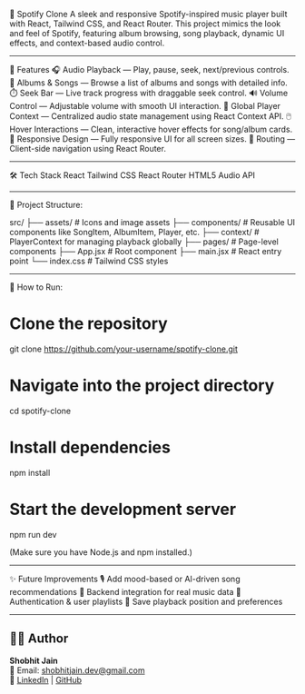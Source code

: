 🎵 Spotify Clone
A sleek and responsive Spotify-inspired music player built with React, Tailwind CSS, and React Router. This project mimics the look and feel of Spotify, featuring album browsing, song playback, dynamic UI effects, and context-based audio control.

---------------

🚀 Features
🎧 Audio Playback — Play, pause, seek, next/previous controls.
📀 Albums & Songs — Browse a list of albums and songs with detailed info.
⏱️ Seek Bar — Live track progress with draggable seek control.
🔊 Volume Control — Adjustable volume with smooth UI interaction.
🧠 Global Player Context — Centralized audio state management using React Context API.
🖱️ Hover Interactions — Clean, interactive hover effects for song/album cards.
📱 Responsive Design — Fully responsive UI for all screen sizes.
🔗 Routing — Client-side navigation using React Router.

----------------

🛠 Tech Stack
React
Tailwind CSS
React Router
HTML5 Audio API

----------------

📁 Project Structure:

src/
├── assets/            # Icons and image assets
├── components/        # Reusable UI components like SongItem, AlbumItem, Player, etc.
├── context/           # PlayerContext for managing playback globally
├── pages/             # Page-level components
├── App.jsx            # Root component
├── main.jsx           # React entry point
└── index.css          # Tailwind CSS styles

-----------------

🧪 How to Run: 
# Clone the repository
git clone https://github.com/your-username/spotify-clone.git

# Navigate into the project directory
cd spotify-clone

# Install dependencies
npm install

# Start the development server
npm run dev

(Make sure you have Node.js and npm installed.)

-----------------

✨ Future Improvements
🎙️ Add mood-based or AI-driven song recommendations
📡 Backend integration for real music data
🔐 Authentication & user playlists
💾 Save playback position and preferences

-----------------

## 🧑‍💻 Author

**Shobhit Jain**  
📧 Email: [shobhitjain.dev@gmail.com](mailto:shobhitj1805@gmail.com)  
🔗 [LinkedIn](https://www.linkedin.com/in/shobhit-jain1805/) | [GitHub](https://github.com/Shobhit1805)
